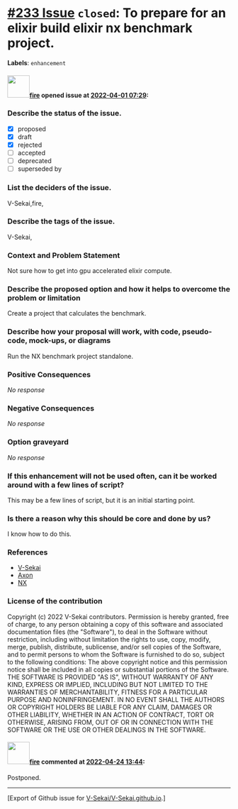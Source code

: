 # [\#233 Issue](https://github.com/V-Sekai/V-Sekai.github.io/issues/233) `closed`: To prepare for an elixir build elixir nx benchmark project.
**Labels**: `enhancement`


#### <img src="https://avatars.githubusercontent.com/u/32321?u=c2e06a3d2b49a467aa907e54aa259516440267cc&v=4" width="50">[fire](https://github.com/fire) opened issue at [2022-04-01 07:29](https://github.com/V-Sekai/V-Sekai.github.io/issues/233):

### Describe the status of the issue.

- [X] proposed
- [x] draft
- [x] rejected
- [ ] accepted
- [ ] deprecated
- [ ] superseded by

### List the deciders of the issue.

V-Sekai,fire,

### Describe the tags of the issue.

V-Sekai,

### Context and Problem Statement

Not sure how to get into gpu accelerated elixir compute.

### Describe the proposed option and how it helps to overcome the problem or limitation

Create a project that calculates the benchmark.

### Describe how your proposal will work, with code, pseudo-code, mock-ups, or diagrams

Run the NX benchmark project standalone.

### Positive Consequences

_No response_

### Negative Consequences

_No response_

### Option graveyard

_No response_

### If this enhancement will not be used often, can it be worked around with a few lines of script?

This may be a few lines of script, but it is an initial starting point.

### Is there a reason why this should be core and done by us?

I know how to do this.

### References

- [V-Sekai](https://v-sekai.org/)
- [Axon](https://github.com/elixir-nx/axon)
- [NX](https://github.com/elixir-nx/nx)


### License of the contribution

Copyright (c) 2022 V-Sekai contributors. 
Permission is hereby granted, free of charge, to any person obtaining a copy of this software and associated documentation files (the "Software"), to deal in the Software without restriction, including without limitation the rights to use, copy, modify, merge, publish, distribute, sublicense, and/or sell copies of the Software, and to permit persons to whom the Software is furnished to do so, subject to the following conditions: The above copyright notice and this permission notice shall be included in all copies or substantial portions of the Software. THE SOFTWARE IS PROVIDED "AS IS", WITHOUT WARRANTY OF ANY KIND, EXPRESS OR IMPLIED, INCLUDING BUT NOT LIMITED TO THE WARRANTIES OF MERCHANTABILITY, FITNESS FOR A PARTICULAR PURPOSE AND NONINFRINGEMENT. IN NO EVENT SHALL THE AUTHORS OR COPYRIGHT HOLDERS BE LIABLE FOR ANY CLAIM, DAMAGES OR OTHER LIABILITY, WHETHER IN AN ACTION OF CONTRACT, TORT OR OTHERWISE, ARISING FROM, OUT OF OR IN CONNECTION WITH THE SOFTWARE OR THE USE OR OTHER DEALINGS IN THE SOFTWARE.  


#### <img src="https://avatars.githubusercontent.com/u/32321?u=c2e06a3d2b49a467aa907e54aa259516440267cc&v=4" width="50">[fire](https://github.com/fire) commented at [2022-04-24 13:44](https://github.com/V-Sekai/V-Sekai.github.io/issues/233#issuecomment-1107844800):

Postponed.


-------------------------------------------------------------------------------



[Export of Github issue for [V-Sekai/V-Sekai.github.io](https://github.com/V-Sekai/V-Sekai.github.io).]
